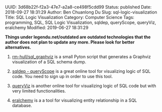 UUID: 3d68b22f-f2a3-47e7-a2a8-ce498f5cdd99
Status: published
Date: 2018-09-27 18:31:29
Author: Ben Chuanlong Du
Slug: sql-logic-visualization
Title: SQL Logic Visualization
Category: Computer Science
Tags: programming, SQL, SQL Logic Visualization, sqldep, queryScope, queryViz, eralchemy
Modified: 2019-06-27 18:31:29

**Things under legendu.net/outdated are outdated technologies that the author does not plan to update any more. Please look for better alternatives.**

1. [rm-hull/sql_graphviz](https://github.com/rm-hull/sql_graphviz)
    is a small Pyton script that generates a Graphviz visualization of a SQL schema dump.

1. [sqldep - queryScope](https://app.sqldep.com/queryscope/#)
    is a great online tool for visualizing logic of SQL code.
    You need to sign up in order to use this tool.

2. [queryViz](http://queryviz.com/online/)
    is another online tool for visualizing logic of SQL code 
    but with very limited functionalities.

3. [eralchemy](https://github.com/Alexis-benoist/eralchemy)
    is a a tool for visualizing entity relationship in a SQL database.
